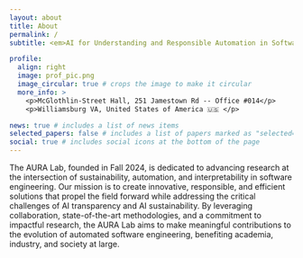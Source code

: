 ```yaml
---
layout: about
title: About
permalink: /
subtitle: <em>AI for Understanding and Responsible Automation in Software Engineering</em>

profile:
  align: right
  image: prof_pic.png
  image_circular: true # crops the image to make it circular
  more_info: >
    <p>McGlothlin-Street Hall, 251 Jamestown Rd -- Office #014</p>
    <p>Williamsburg VA, United States of America 🇺🇸 </p>

news: true # includes a list of news items
selected_papers: false # includes a list of papers marked as "selected={true}"
social: true # includes social icons at the bottom of the page
---
```


The AURA Lab, founded in Fall 2024, is dedicated to advancing research at the intersection of sustainability, automation, and interpretability in software engineering. Our mission is to create innovative, responsible, and efficient solutions that propel the field forward while addressing the critical challenges of AI transparency and AI sustainability. By leveraging collaboration, state-of-the-art methodologies, and a commitment to impactful research, the AURA Lab aims to make meaningful contributions to the evolution of automated software engineering, benefiting academia, industry, and society at large.
